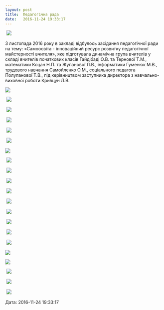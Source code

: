 ```yaml
---
layout: post
title:  Педагогічна рада
date:   2016-11-24 19:33:17
---
```

 ![](/assets/tiger-1480008699.png)

3 листопада 2016 року в закладі відбулось засідання педагогічної ради на тему: «Самоосвіта - інноваційний ресурс розвитку педагогічної майстерності вчителя», яке підготувала динамічна група вчителів у складі вчителів початкових класів Гайдібаді О.В. та Тернової Т.М., математики Коцан Н.П. та Жупанової Л.В., інформатики Гуменюк М.В., трудового навчання Самойленко О.М., соціального педагога Полупанової Т.В., під керівництвом заступника директора з навчально-виховної роботи Кривцун Л.В.

![](/assets/tiger-1480006176.png)

 ![](/assets/tiger-1480007791.png)

 ![](/assets/tiger-1480007815.png)

 ![](/assets/tiger-1480007838.png)

 ![](/assets/tiger-1480007870.jpg)

 ![](/assets/tiger-1480007896.png)

![](/assets/tiger-1480007959.png)

 ![](/assets/tiger-1480007985.png)

 ![](/assets/tiger-1480008023.png)

 ![](/assets/tiger-1480008063.png)

 ![](/assets/tiger-1480008241.png) 

 ![](/assets/tiger-1480008270.png)

 ![](/assets/tiger-1480008299.png)

 ![](/assets/tiger-1480008326.png)

 ![](/assets/tiger-1480008349.png)

 ![](/assets/tiger-1480008379.png)

![](/assets/tiger-1480008402.png)

![](/assets/tiger-1480008442.png)

 ![](/assets/tiger-1480008466.png)

 ![](/assets/tiger-1480008490.png)

 ![](/assets/tiger-1480008516.png)

  
Дата: 2016-11-24 19:33:17
